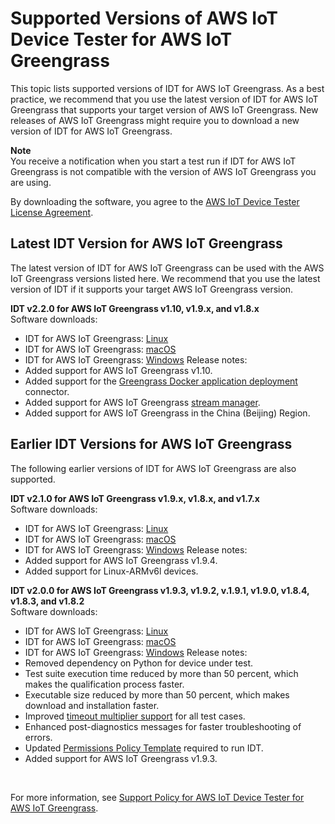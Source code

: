 # Supported Versions of AWS IoT Device Tester for AWS IoT Greengrass<a name="dev-test-versions"></a>

This topic lists supported versions of IDT for AWS IoT Greengrass\. As a best practice, we recommend that you use the latest version of IDT for AWS IoT Greengrass that supports your target version of AWS IoT Greengrass\. New releases of AWS IoT Greengrass might require you to download a new version of IDT for AWS IoT Greengrass\.

**Note**  
You receive a notification when you start a test run if IDT for AWS IoT Greengrass is not compatible with the version of AWS IoT Greengrass you are using\.

By downloading the software, you agree to the [AWS IoT Device Tester License Agreement](https://d232ctwt5kahio.cloudfront.net/greengrass/AWS%20IoT%20Device%20Tester%20License%20Agreement.pdf)\.

## Latest IDT Version for AWS IoT Greengrass<a name="idt-latest-version"></a>

The latest version of IDT for AWS IoT Greengrass can be used with the AWS IoT Greengrass versions listed here\. We recommend that you use the latest version of IDT if it supports your target AWS IoT Greengrass version\.

**IDT v2\.2\.0 for AWS IoT Greengrass v1\.10, v1\.9\.x, and v1\.8\.x**  
Software downloads:  
+ IDT for AWS IoT Greengrass: [Linux](https://d232ctwt5kahio.cloudfront.net/greengrass/devicetester_greengrass_linux_2.2.0.zip)
+ IDT for AWS IoT Greengrass: [macOS](https://d232ctwt5kahio.cloudfront.net/greengrass/devicetester_greengrass_mac_2.2.0.zip)
+ IDT for AWS IoT Greengrass: [Windows](https://d232ctwt5kahio.cloudfront.net/greengrass/devicetester_greengrass_win_2.2.0.zip)
Release notes:  
+ Added support for AWS IoT Greengrass v1\.10\.
+ Added support for the [Greengrass Docker application deployment](docker-app-connector.md) connector\.
+ Added support for AWS IoT Greengrass [stream manager](stream-manager.md)\.
+ Added support for AWS IoT Greengrass in the China \(Beijing\) Region\.
 

## Earlier IDT Versions for AWS IoT Greengrass<a name="idt-prev-versions"></a>

The following earlier versions of IDT for AWS IoT Greengrass are also supported\.

**IDT v2\.1\.0 for AWS IoT Greengrass v1\.9\.x, v1\.8\.x, and v1\.7\.x**  
Software downloads:  
+ IDT for AWS IoT Greengrass: [Linux](https://d232ctwt5kahio.cloudfront.net/greengrass/devicetester_greengrass_linux_2.1.0.zip)
+ IDT for AWS IoT Greengrass: [macOS](https://d232ctwt5kahio.cloudfront.net/greengrass/devicetester_greengrass_mac_2.1.0.zip)
+ IDT for AWS IoT Greengrass: [Windows](https://d232ctwt5kahio.cloudfront.net/greengrass/devicetester_greengrass_win_2.1.0.zip)
Release notes:  
+ Added support for AWS IoT Greengrass v1\.9\.4\.
+ Added support for Linux\-ARMv6l devices\.
 

**IDT v2\.0\.0 for AWS IoT Greengrass v1\.9\.3, v1\.9\.2, v\.1\.9\.1, v1\.9\.0, v1\.8\.4, v1\.8\.3, and v1\.8\.2**  
Software downloads:  
+ IDT for AWS IoT Greengrass: [Linux](https://d232ctwt5kahio.cloudfront.net/greengrass/devicetester_greengrass_linux_2.0.0.zip)
+ IDT for AWS IoT Greengrass: [macOS](https://d232ctwt5kahio.cloudfront.net/greengrass/devicetester_greengrass_mac_2.0.0.zip)
+ IDT for AWS IoT Greengrass: [Windows](https://d232ctwt5kahio.cloudfront.net/greengrass/devicetester_greengrass_win_2.0.0.zip)
Release notes:  
+ Removed dependency on Python for device under test\.
+ Test suite execution time reduced by more than 50 percent, which makes the qualification process faster\.
+ Executable size reduced by more than 50 percent, which makes download and installation faster\.
+ Improved [timeout multiplier support](https://docs.aws.amazon.com/greengrass/latest/developerguide/idt-troubleshooting.html#test-timeout) for all test cases\.
+ Enhanced post\-diagnostics messages for faster troubleshooting of errors\.
+ Updated [Permissions Policy Template](dev-tst-prereqs.md#policy-template) required to run IDT\.
+ Added support for AWS IoT Greengrass v1\.9\.3\.
 

 

For more information, see [Support Policy for AWS IoT Device Tester for AWS IoT Greengrass](idt-support-policy.md)\.